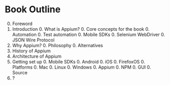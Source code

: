 Book Outline
=====

0. Foreword
0. Introduction
    0. What is Appium?
    0. Core concepts for the book
        0. Automation
        0. Test automation
        0. Mobile SDKs
        0. Selenium WebDriver
        0. JSON Wire Protocol
0. Why Appium?
    0. Philosophy
    0. Alternatives
0. History of Appium
0. Architecture of Appium
0. Getting set up
    0. Mobile SDKs
        0. Android
        0. iOS
        0. FirefoxOS
    0. Platforms
        0. Mac
        0. Linux
        0. Windows
    0. Appium
        0. NPM
        0. GUI
        0. Source
0. ?
